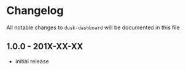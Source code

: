 # Changelog

All notable changes to `dusk-dashboard` will be documented in this file

## 1.0.0 - 201X-XX-XX

- initial release
